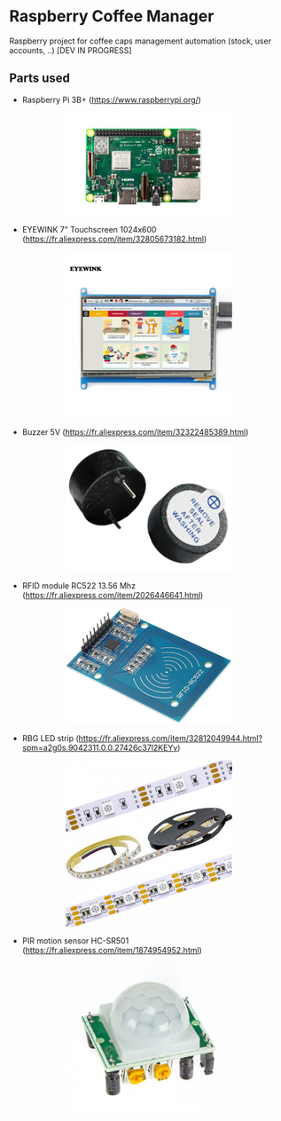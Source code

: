 # Raspberry Coffee Manager
Raspberry project for coffee caps management automation (stock, user accounts, ..)
[DEV IN PROGRESS]


## Parts used

- Raspberry Pi 3B+ (https://www.raspberrypi.org/)
<p align="center"><img src="/docs_images/raspberry.jpg" width="300"/></p>

- EYEWINK 7" Touchscreen 1024x600 (https://fr.aliexpress.com/item/32805673182.html)
<p align="center"><img src="/docs_images/touchscreen.jpg" width="300"/></p>

- Buzzer 5V (https://fr.aliexpress.com/item/32322485389.html)
<p align="center"><img src="/docs_images/buzzer.jpg" width="300"/></p>

- RFID module RC522 13.56 Mhz (https://fr.aliexpress.com/item/2026446641.html)
<p align="center"><img src="/docs_images/rfid.jpg" width="300"/></p>

- RBG LED strip (https://fr.aliexpress.com/item/32812049944.html?spm=a2g0s.9042311.0.0.27426c37l2KEYv)
<p align="center"><img src="/docs_images/led.jpg" width="300"/></p>

- PIR motion sensor HC-SR501 (https://fr.aliexpress.com/item/1874954952.html)
<p align="center"><img src="/docs_images/pir.jpg" width="300"/></p>
